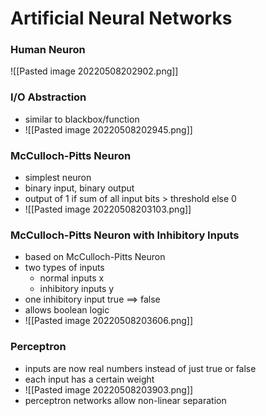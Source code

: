 # Artificial Neural Networks
### Human Neuron
![[Pasted image 20220508202902.png]]

### I/O Abstraction
+ similar to blackbox/function
+ ![[Pasted image 20220508202945.png]]

### McCulloch-Pitts Neuron
+ simplest neuron
+ binary input, binary output
+ output of 1 if sum of all input bits > threshold else 0
+ ![[Pasted image 20220508203103.png]]

### McCulloch-Pitts Neuron with Inhibitory Inputs
+ based on McCulloch-Pitts Neuron
+ two types of inputs
	+ normal inputs x
	+ inhibitory inputs y
+ one inhibitory input true ==> false
+ allows boolean logic
+ ![[Pasted image 20220508203606.png]]

### Perceptron
+ inputs are now real numbers instead of just true or false
+ each input has a certain weight
+ ![[Pasted image 20220508203903.png]]
+ perceptron networks allow non-linear separation
